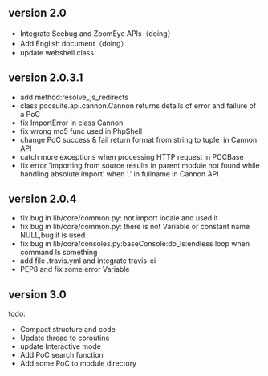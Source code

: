 
version 2.0
---------------
* Integrate Seebug and ZoomEye APIs（doing）
* Add English document（doing）
* update webshell class


version 2.0.3.1
---------------
* add method:resolve_js_redirects
* class pocsuite.api.cannon.Cannon returns details of  error and failure of a PoC
* fix ImportError in class Cannon
* fix wrong md5 func used in PhpShell
* change PoC success & fail return format from string to tuple  in Cannon API
* catch more exceptions when processing HTTP request in POCBase
* fix error 'importing from source results in parent module not found while handling absolute import' when '.' in fullname in Cannon API


version 2.0.4
-----------
* fix bug in lib/core/common.py: not import locale and used it
* fix bug in lib/core/common.py: there is not Variable or constant name NULL,bug it is used
* fix bug in lib/core/consoles.py:baseConsole:do_ls:endless loop when command ls something
* add file .travis.yml and integrate travis-ci
* PEP8 and fix some error Variable


version 3.0
---------------

todo:
* Compact structure and code
* Update thread to coroutine
* update Interactive mode
* Add PoC search function
* Add some PoC to module directory
